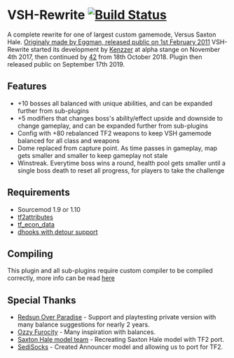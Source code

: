 # VSH-Rewrite [![Build Status](https://travis-ci.com/redsunservers/VSH-Rewrite.svg?branch=master)](https://travis-ci.com/redsunservers/VSH-Rewrite)

A complete rewrite for one of largest custom gamemode, Versus Saxton Hale. [Originaly made by Eggman, released public on 1st February 2011](https://forums.alliedmods.net/showthread.php?t=146884?t=146884)
VSH-Rewrite started its development by [Kenzzer](https://github.com/Kenzzer) at alpha stange on November 4th 2017, then continued by [42](https://github.com/FortyTwoFortyTwo) from 18th October 2018. Plugin then released public on September 17th 2019.

## Features
- +10 bosses all balanced with unique abilities, and can be expanded further from sub-plugins
- +5 modifiers that changes boss's ability/effect upside and downside to change gameplay, and can be expanded further from sub-plugins
- Config with +80 rebalanced TF2 weapons to keep VSH gamemode balanced for all class and weapons
- Dome replaced from capture point. As time passes in gameplay, map gets smaller and smaller to keep gameplay not stale
- Winstreak. Everytime boss wins a round, health pool gets smaller until a single boss death to reset all progress, for players to take the challenge

## Requirements
- Sourcemod 1.9 or 1.10
- [tf2attributes](https://forums.alliedmods.net/showthread.php?t=210221)
- [tf_econ_data](https://forums.alliedmods.net/showthread.php?t=315011)
- [dhooks with detour support](https://forums.alliedmods.net/showpost.php?p=2588686&postcount=589)

## Compiling
This plugin and all sub-plugins require custom compiler to be compiled correctly, more info can be read [here](https://github.com/redsunservers/VSH-Rewrite/blob/master/compiler/README.md)

## Special Thanks
- [Redsun Over Paradise](https://redsun.tf/) - Support and playtesting private version with many balance suggestions for nearly 2 years.
- [Ozzy Furocity](https://steamcommunity.com/groups/OzFur) - Many inspiration with balances.
- [Saxton Hale model team](https://steamcommunity.com/sharedfiles/filedetails/?id=1236765708) - Recreating Saxton Hale model with TF2 port.
- [SediSocks](https://steamcommunity.com/sharedfiles/filedetails/?id=863061290) - Created Announcer model and allowing us to port for TF2.
